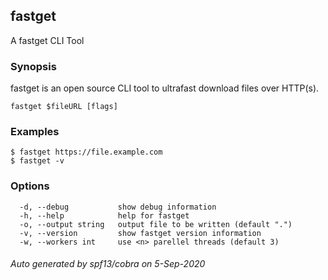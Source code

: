 ## fastget

A fastget CLI Tool

### Synopsis

fastget is an open source CLI tool to ultrafast download files over HTTP(s).

```
fastget $fileURL [flags]
```

### Examples

```
$ fastget https://file.example.com
$ fastget -v

```

### Options

```
  -d, --debug           show debug information
  -h, --help            help for fastget
  -o, --output string   output file to be written (default ".")
  -v, --version         show fastget version information
  -w, --workers int     use <n> parellel threads (default 3)
```

###### Auto generated by spf13/cobra on 5-Sep-2020
